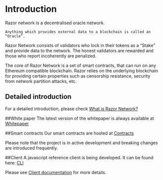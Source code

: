 # Introduction

Razor network is a decentralised oracle network.

    Anything which provides external data to a blockchain is called an “Oracle”.
 Razor Network consists of validators who lock in their tokens as a “Stake” and provide data to the network. The honest validators are rewarded and those who report incoherently are penalized.

The core of Razor Network is a set of smart contracts, that can run on any Ethereum compatible blockchain. Razor relies on the underlying blockchain for providing certain properties such as censorship resistance, security from network partition attacks, etc.

## Detailed introduction
For a detailed introduction, please check  [What is Razor Network?](explainer.md)

##White paper
The latest version of the whitepaper is always available at [Whitepaper](https://razor.network/whitepaper.pdf)

##Smart contracts
Our smart contracts are hosted at [Contracts](https://github.com/razor-network/contracts)

Please note that the project is in active development and breaking changes are introduced frequently.

##Client
A javascript reference client is being developed. It can be found here: [CLI](https://github.com/razor-network/cli)

Please see [Client documentation](client.md) for more details.
